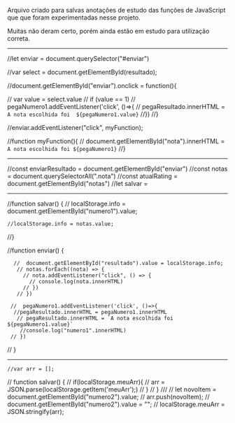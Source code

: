 Arquivo criado para salvas anotações de estudo das funções de JavaScript que que foram experimentadas nesse projeto. 

Muitas não deram certo, porém ainda estão em estudo para utilização correta.

_____________________________________________________________________________________
//let enviar = document.querySelector("#enviar")

//var select = document.getElementById(resultado);

//document.getElementById("enviar").onclick = function(){

  //  var value = select.value
   // if (value == 1)
     //   pegaNumero1.addEventListener('click', ()=>{
       // pegaResultado.innerHTML = `A nota escolhida foi  ${pegaNumero1.value}`
    //})
//}


//enviar.addEventListener("click", myFunction);

//function myFunction(){
  //  document.getElementById("nota").innerHTML = `A nota escolhida foi ${pegaNumero1}`
//}
________________________________________________________________________________________
//const enviarResultado = document.getElementById("enviar")
//const notas = document.querySelectorAll(".nota")
//const atualRating = document.getElementById("notas")
//let salvar = 
___________________________________________________________________________________
//function salvar() {
  //  localStorage.info = document.getElementById("numero1").value;
    
    //localStorage.info = notas.value;
//}

//function enviar() {
    
      //  document.getElementById("resultado").value = localStorage.info;
       // notas.forEach((nota) => {
         // nota.addEventListener("click", () => {
           // console.log(nota.innerHTML)
         // })
       // })

     //  pegaNumero1.addEventListener('click', ()=>{
      //pegaResultado.innerHTML = pegaNumero1.innerHTML
       // pegaResultado.innerHTML = `A nota escolhida foi  ${pegaNumero1.value}`
        //console.log("numero1".innerHTML)
     // })
  //  }

____________________________________________________________________________________
    //var arr = [];

   // function salvar() {
     //   if(localStorage.meuArr){
     //       arr = JSON.parse(localStorage.getItem('meuArr');)
     //   }
 //   }
///
   // let novoItem = document.getElementById("numero2").value;
   //     arr.push(novoItem);
  //      document.getElementById("numero2").value = "";
    //    localStorage.meuArr = JSON.stringify(arr);